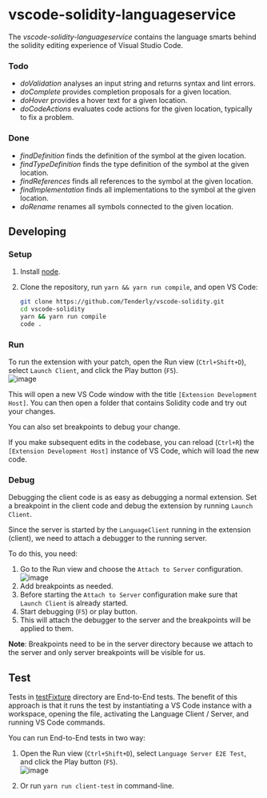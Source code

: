 # vscode-solidity-languageservice
The _vscode-solidity-languageservice_ contains the language smarts behind the solidity editing experience of Visual Studio Code.

### Todo
 - *doValidation* analyses an input string and returns syntax and lint errors.
 - *doComplete* provides completion proposals for a given location.
 - *doHover* provides a hover text for a given location.
 - *doCodeActions* evaluates code actions for the given location, typically to fix a problem.

### Done
 - *findDefinition* finds the definition of the symbol at the given location.
 - *findTypeDefinition* finds the type definition of the symbol at the given location.
 - *findReferences* finds all references to the symbol at the given location.
 - *findImplementation* finds all implementations to the symbol at the given location.
 - *doRename* renames all symbols connected to the given location.


## Developing

### Setup

1) Install [node](https://nodejs.org/en/).
2) Clone the repository, run `yarn && yarn run compile`, and open VS Code:

    ```bash
    git clone https://github.com/Tenderly/vscode-solidity.git
    cd vscode-solidity
    yarn && yarn run compile
    code .
    ```

### Run

To run the extension with your patch, open the Run view (`Ctrl+Shift+D`), select `Launch Client`, and click the Play button (`F5`). \
![image](https://github.com/Tenderly/vscode-solidity/blob/main/docs/images/run_launch_client.png?raw=true)

This will open a new VS Code window with the title `[Extension Development Host]`. You can then open a folder that contains Solidity code and try out your changes.

You can also set breakpoints to debug your change.

If you make subsequent edits in the codebase, you can reload (`Ctrl+R`) the `[Extension Development Host]` instance of VS Code, which will load the new code.

### Debug

Debugging the client code is as easy as debugging a normal extension. Set a breakpoint in the client code and debug the extension by running `Launch Client`.

Since the server is started by the `LanguageClient` running in the extension (client), we need to attach a debugger to the running server.

To do this, you need:
1. Go to the Run view and choose the `Attach to Server` configuration. \
![image](https://github.com/Tenderly/vscode-solidity/blob/main/docs/images/run_attach_to_server.png?raw=true)
2. Add breakpoints as needed.
3. Before starting the `Attach to Server` configuration make sure that `Launch Client` is already started.
4. Start debugging (`F5`) or play button.
5. This will attach the debugger to the server and the breakpoints will be applied to them.

**Note**: Breakpoints need to be in the server directory because we attach to the server and only server breakpoints will be visible for us.

## Test

Tests in [testFixture](./client/src/test/testFixture/) directory are End-to-End tests. The benefit of this approach is that it runs the test by instantiating a VS Code instance with a workspace, opening the file, activating the Language Client / Server, and running VS Code commands.

You can run End-to-End tests in two way:

1. Open the Run view (`Ctrl+Shift+D`), select `Language Server E2E Test`, and click the Play button (`F5`). \
![image](https://github.com/Tenderly/vscode-solidity/blob/main/docs/images/run_e2e_test.png?raw=true)

2. Or run `yarn run client-test` in command-line.
